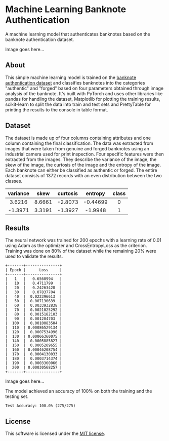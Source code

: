 # Machine Learning Banknote Authentication

A machine learning model that authenticates banknotes based on the banknote authentication dataset.

Image goes here...

## About

This simple machine learning model is trained on the [banknote authentication dataset](https://github.com/Kuntal-G/Machine-Learning/blob/master/R-machine-learning/data/banknote-authentication.csv) and classifies banknotes into the categories "authentic" and "forged" based on four parameters obtained through image analysis of the banknote. It's built with PyTorch and uses other libraries like pandas for handling the dataset, Matplotlib for plotting the training results, scikit-learn to split the data into train and test sets and PrettyTable for printing the results to the console in table format.

## Dataset

The dataset is made up of four columns containing attributes and one column containing the final classification. The data was extracted from images that were taken from genuine and forged banknotes using an industrial camera used for print inspection. Four specific features were then extracted from the images. They describe the variance of the image, the skew of the image, the curtosis of the image and the entropy of the image. Each banknote can either be classified as authentic or forged. The entire dataset consists of 1372 records with an even distribution between the two classes.

| variance | skew | curtosis | entropy | class |
|:--------:|:----:|:--------:|:-------:|:-----:|
| 3.6216 | 8.6661 | -2.8073 | -0.44699	| 0 |
| -1.3971 | 3.3191 | -1.3927 | -1.9948 | 1 |

## Results

The neural network was trained for 200 epochs with a learning rate of 0.01 using Adam as the optimizer and CrossEntropyLoss as the criterion. Training was done on 80% of the dataset while the remaining 20% were used to validate the results.

```
+-------+---------------+
| Epoch |      Loss     |
+-------+---------------+
|   1   |   0.6560994   |
|   10  |   0.4711799   |
|   20  |   0.24263428  |
|   30  |   0.07837704  |
|   40  |  0.022396613  |
|   50  |  0.007130639  |
|   60  |  0.0033932838 |
|   70  |  0.0021025292 |
|   80  |  0.0015182103 |
|   90  |  0.001204703  |
|  100  |  0.0010083504 |
|  110  | 0.00086529134 |
|  120  |  0.0007534996 |
|  130  | 0.00066360075 |
|  140  |  0.0005885827 |
|  150  |  0.0005209655 |
|  160  | 0.00046208754 |
|  170  |  0.0004130033 |
|  180  |  0.0003714374 |
|  190  |  0.0003360066 |
|  200  | 0.00030568257 |
+-------+---------------+
```

Image goes here...

The model achieved an accuracy of 100% on both the training and the testing set.

```
Test Accuracy: 100.0% (275/275)
```

## License

This software is licensed under the [MIT license](LICENSE).